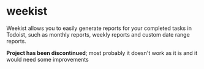# weekist
Weekist allows you to easily generate reports for your completed tasks in Todoist, such as monthly reports, weekly reports and custom date range reports.

**Project has been discontinued**; most probably it doesn't work as it is and it would need some improvements
